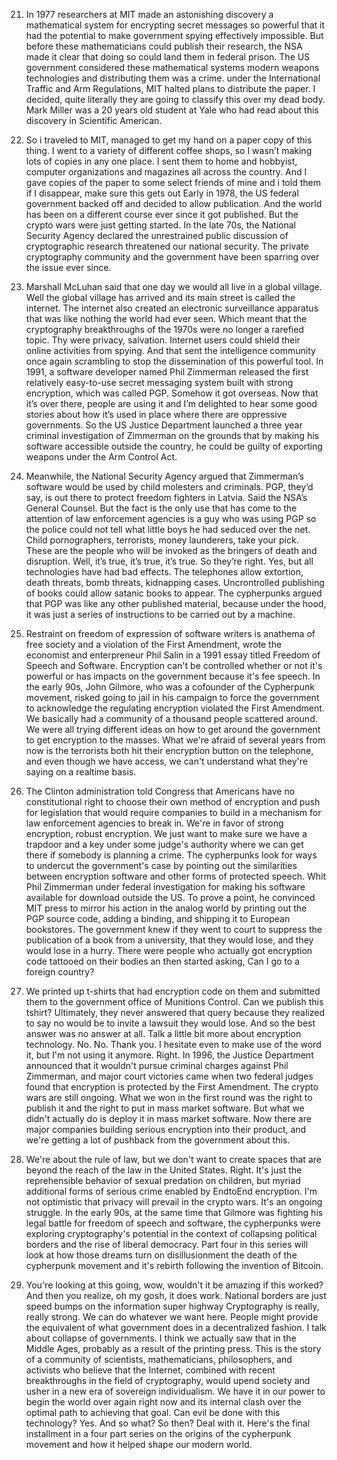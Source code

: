21. In 1977 researchers at MIT made an astonishing discovery a
mathematical system for encrypting secret messages so
powerful that it had the potential to
make government spying effectively impossible.
But before these mathematicians could publish their research,
the NSA made it clear that doing so
could land them in federal prison.
The US government considered these mathematical
systems modern weapons technologies and distributing
them was a crime.
under the International Traffic and Arm Regulations,
MIT halted plans to distribute the paper.
I decided, quite literally they are going
to classify this over my dead body.
Mark Miller was a 20 years old student at Yale
who had read about this discovery in Scientific American.


22.  So i traveled to MIT, managed to get my
hand on a paper copy of this thing.
I went to a variety of different coffee shops, so
I wasn’t making lots of copies in any one place.
I sent them to home and hobbyist, computer
organizations and magazines all across the country.
And I gave copies of the paper to some
select friends of mine and i told them if
I disappear, make sure this gets out
Early in 1978, the US federal government backed
off and decided to allow publication.
And the world has been on a 
different course ever since it got published.
But the crypto wars were just getting started.
In the late 70s, the National Security Agency
declared the unrestrained public discussion
of cryptographic research threatened our national security.
The private cryptography community and the government have
been sparring over the issue ever since.


23. Marshall McLuhan said that one day we
would all live in a global village.
Well the global village has arrived and 
its main street is called the internet.
The internet also created an electronic surveillance apparatus that
was like nothing the world had ever seen.
Which meant that the cryptography breakthroughs of the
1970s were no longer a rarefied topic.
Thy were privacy, salvation.
Internet users could shield their
online activities from spying.
And that sent the intelligence community
once again scrambling to stop the
dissemination of this powerful tool.
In 1991, a software developer named
Phil Zimmerman released the first relatively
easy-to-use secret messaging system built with
strong encryption, which was called PGP.
Somehow it got overseas.
Now that it’s over there, people are using it and
I’m delighted to hear some good stories about how it’s
used in place where there are oppressive governments.
So the US Justice Department launched a three
year criminal investigation of Zimmerman on the grounds
that by making his software accessible outside the
country, he could be guilty of exporting weapons
under the Arm Control Act.


24. Meanwhile, the National Security Agency argued
that Zimmerman’s software would be used
by child molesters and criminals.
PGP, they’d say, is out there
to protect freedom fighters in Latvia.
Said the NSA’s General Counsel.
But the fact is the only use that has come
to the attention of law enforcement agencies is a guy
who was using PGP so the police could not tell
what little boys he had seduced over the net.
Child pornographers, terrorists, money
launderers, take your pick.
These are the people who will be invoked
as the bringers of death and disruption.
Well, it’s true, it’s true, it’s true.
So they’re right.
Yes, but all technologies have had bad effects.
The telephones allow extortion, death
threats, bomb threats, kidnapping cases.
Uncrontrolled publishing of books could
allow satanic books to appear.
The cypherpunks argued that PGP was like any other published
material, because under the hood, it was just a series
of instructions to be carried out by a machine.


25. Restraint on freedom of expression of software writers
is anathema of free society and a violation
of the First Amendment, wrote the economist and
enterpreneur Phil Salin in a 1991 essay titled
Freedom of Speech and Software.
Encryption can't be controlled whether or not
it's powerful or has impacts on the
government because it's fee speech.
In the early 90s, John Gilmore, who was a 
cofounder of the Cypherpunk movement, risked going to jail
in his campaign to force the government to acknowledge
the regulating encryption violated the First Amendment.
We basically had a community of
a thousand people scattered around.
We were all trying different ideas on how to get
around the government to get encryption to the masses.
What we're afraid of several years from now is
the terrorists both hit their encryption button on the
telephone, and even though we have access, we can't
understand what they're saying on a realtime basis.


26. The Clinton administration told Congress that Americans have
no constitutional right to choose their own method
of encryption and push for legislation that would
require companies to build in a mechanism for
law enforcement agencies to break in.
We're in favor of strong encryption, robust encryption.
We just want to make sure we have a trapdoor
and a key under some judge's authority where we can
get there if somebody is planning a crime.
The cypherpunks look for ways to undercut the government's
case by pointing out the similarities between encryption
software and other forms of protected speech.
Whit Phil Zimmerman under federal investigation for making
his software available for download outside the US.
To prove a point, he convinced MIT press
to mirror his action in the analog world
by printing out the PGP source code, adding
a binding, and shipping it to European bookstores.
The government knew if they went to court to suppress
the publication of a book from a university, that they
would lose, and they would lose in a hurry.
There were people who actually got encryption code
tattooed on their bodies an then started asking,
Can I go to a foreign country?


27. We printed up t-shirts that had encryption
code on them and submitted them to
the government office of Munitions Control.
Can we publish this tshirt?
Ultimately, they never answered that query because they realized
to say no would be to invite a lawsuit they would lose.
And so the best answer was no
answer at all.
Talk a little bit more about encryption technology. No. No.
Thank you.
I hesitate even to make use of the word it,
but I'm not using it anymore. Right.
In 1996, the Justice Department announced that it wouldn't
pursue criminal charges against Phil Zimmerman, and major court
victories came when two federal judges found that encryption
is protected by the First Amendment.
The crypto wars are still ongoing.
What we won in the first round was the right to publish
it and the right to put in mass market software.
But what we didn't actually do is
deploy it in mass market software.
Now there are major companies building serious encryption
into their product, and we're getting a lot
of pushback from the government about this.


28.  We're about the rule of law, but we don't 
want to create spaces that are beyond the reach
of the law in the United States. Right.
It's just the reprehensible behavior of sexual
predation on children, but myriad additional forms of
serious crime enabled by EndtoEnd encryption.
I'm not optimistic that privacy will
prevail in the crypto wars.
It's an ongoing struggle.
In the early 90s, at the same time
that Gilmore was fighting his legal battle for freedom
of speech and software, the cypherpunks were exploring cryptography's
potential in the context of collapsing political borders and
the rise of liberal democracy.
Part four in this series will look
at how those dreams turn on disillusionment
the death of the cypherpunk movement and
it's rebirth following the invention of Bitcoin.

29. You're looking at this going, wow, wouldn't 
it be amazing if this worked?
And then you realize, oh my gosh, it does work.
National borders are just speed
bumps on the information super highway
Cryptography is really, really strong.
We can do whatever we want here.
People might provide the equivalent of what
government does in a decentralized fashion.
I talk about collapse of governments.
I think we actually saw that in the Middle
Ages, probably as a result of the printing press.
This is the story of a community of
scientists, mathematicians, philosophers, and activists who believe that
the Internet, combined with recent breakthroughs in the
field of cryptography, would upend society and usher
in a new era of sovereign individualism.
We have it in our power to begin the
world over again right now and its internal clash
over the optimal path to achieving that goal.
Can evil be done with this technology? Yes.
And so what?
So then?
Deal with it.
Here's the final installment in a four part
series on the origins of the cypherpunk movement
and how it helped shape our modern world.

